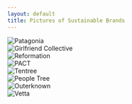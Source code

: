 ```yaml
---
layout: default 
title: Pictures of Sustainable Brands
---
```


<div class="gallery">
<div class="image_box"><img src="/emmamhogan-demo.github.io/assets/images/Patagonia.jpg" alt="Patagonia" class="gallery_image"></div> 
<div class="image_box"><img src="/emmamhogan-demo.github.io/assets/images/GirlfriendCollective.jpg" alt="Girlfriend Collective" class="gallery_image"></div>
<div class="image_box"><img src="/emmamhogan-demo.github.io/assets/images/Reformation.jpg" alt="Reformation" class="gallery_image"></div>   
<div class="image_box"><img src="/emmamhogan-demo.github.io/assets/images/PACT.jpg" alt="PACT" class="gallery_image"></div>   
<div class="image_box"><img src="/emmamhogan-demo.github.io/assets/images/Tentree.jpg" alt="Tentree" class="gallery_image"></div>   
<div class="image_box"><img src="/emmamhogan-demo.github.io/assets/images/PeopleTree.jpg" alt="People Tree" class="gallery_image"></div> 
<div class="image_box"><img src="/emmamhogan-demo.github.io/assets/images/Outerknown.jpg" alt="Outerknown" class="gallery_image"></div> 
<div class="image_box"><img src="/emmamhogan-demo.github.io/assets/images/Vetta.jpg" alt="Vetta" class="gallery_image"></div> 
</div>


